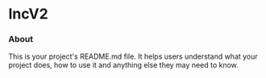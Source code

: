 IncV2
=====

### About

This is your project's README.md file. It helps users understand what your
project does, how to use it and anything else they may need to know.